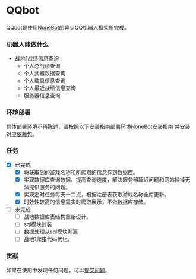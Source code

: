 # QQbot
QQbot是使用[NoneBot](https://nonebot.cqp.moe/)的异步QQ机器人框架所完成。

### 机器人能做什么
- 战地1战绩信息查询
  - 个人总战绩查询
  - 个人武器数据查询
  - 个人载具信息查询
  - 个人最近战绩信息查询
  - 服务器信息查询

### 环境部署
具体部署环境不再陈述，请按照以下安装指南部署环境[NoneBot安装指南](https://nonebot.cqp.moe/guide/)
并安装对应[依赖包](https://github.com/Stone2333/BF1_QQbot/blob/master/Pipfile.txt)。

### 任务
- [x] 已完成
  - [x] 将获取到的游戏名称和所爬取的信息存到数据库。
  - [x] 实现数据库查询数据，提高查询速度，解决服务器延迟问题和网站挂掉无法提供服务的问题。
  - [x] 实现定时任务每天十二点，根据注册表获取游戏名称全库更新。
  - [x] 时效性较高的信息需实时爬取展示，不做数据库存储。
- [ ] 未完成 
  - [ ] 战地数据库表结构重新设计。
  - [ ] sql模块封装
  - [ ] 数据处理从sql模块剥离
  - [ ] 战地1爬虫代码优化。

### 贡献
如果在使用中发现任何问题，可以[提交问题](https://github.com/Stone2333/BF1_QQbot/issues/new)。



